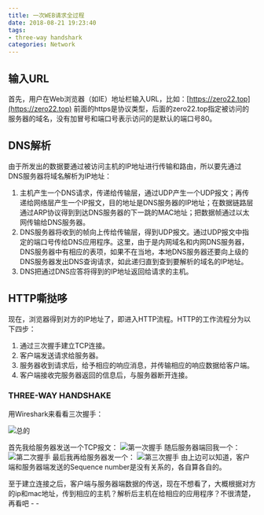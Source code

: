 ```yaml
---
title: 一次WEB请求全过程
date: 2018-08-21 19:23:40
tags:
- three-way handshark
categories: Network
---
```


##  输入URL

首先，用户在Web浏览器（如IE）地址栏输入URL，比如：[https://zero22.top](https://zero22.top) 前面的https是协议类型，后面的zero22.top指定被访问的服务器的域名，没有加冒号和端口号表示访问的是默认的端口号80。

<!--more-->

## DNS解析

由于所发出的数据要通过被访问主机的IP地址进行传输和路由，所以要先通过DNS服务器将域名解析为IP地址：

 1. 主机产生一个DNS请求，传递给传输层，通过UDP产生一个UDP报文；再传递给网络层产生一个IP报文，目的地址是DNS服务器的IP地址；在数据链路层通过ARP协议得到到达DNS服务器的下一跳的MAC地址；把数据帧通过以太网传输给DNS服务器。
 2. DNS服务器将收到的帧向上传给传输层，得到UDP报文。通过UDP报文中指定的端口号传给DNS应用程序。这里，由于是内网域名和内网DNS服务器，DNS服务器中有相应的表项，如果不在当地，本地DNS服务器还要向上级的DNS服务器发出DNS查询请求，如此递归直到查到要解析的域名的IP地址。
 3. DNS把通过DNS应答将得到的IP地址返回给请求的主机。

## HTTP嘶挞哆

现在，浏览器得到对方的IP地址了，即进入HTTP流程。HTTP的工作流程分为以下四步：

 1. 通过三次握手建立TCP连接。
 2. 客户端发送请求给服务器。
 3. 服务器收到请求后，给予相应的响应消息，并传输相应的响应数据给客户端。
 4. 客户端接收完服务器返回的信息后，与服务器断开连接。

### THREE-WAY HANDSHAKE

用Wireshark来看看三次握手：

![总的](https://image.zero22.top/three-way-handshark.png)

首先我给服务器发送一个TCP报文：
![第一次握手](https://image.zero22.top/handshark-1.png)
随后服务器端回我一个：
![第二次握手](https://image.zero22.top/handshark-2.png)
最后我再给服务器发一个：
![第三次握手](https://image.zero22.top/handshark-3.png)
由上边可以知道，客户端和服务器端发送的Sequence number是没有关系的，各自算各自的。

至于建立连接之后，客户端与服务器端数据的传送，现在不想看了，大概根据对方的ip和mac地址，传到相应的主机？解析后主机在给相应的应用程序？不很清楚，再看吧 - -
